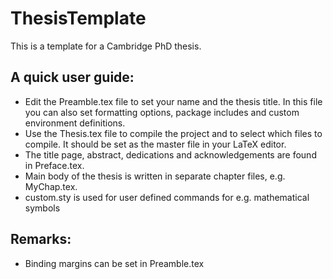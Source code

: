 # ThesisTemplate

This is a template for a Cambridge PhD thesis.

A quick user guide:
-------------------
* Edit the Preamble.tex file to set your name and the thesis title. In this file you can also set formatting options, package includes and custom environment definitions.
* Use the Thesis.tex file to compile the project and to select which files to compile. It should be set as the master file in your LaTeX editor.
* The title page, abstract, dedications and acknowledgements are found in Preface.tex.
* Main body of the thesis is written in separate chapter files, e.g. MyChap.tex.
* custom.sty is used for user defined commands for e.g. mathematical symbols  

Remarks:
----------
* Binding margins can be set in Preamble.tex
